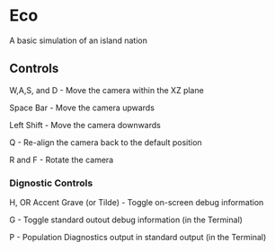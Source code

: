 # Eco
A basic simulation of an island nation

## Controls

W,A,S, and D - Move the camera within the XZ plane

Space Bar - Move the camera upwards

Left Shift - Move the camera downwards

Q - Re-align the camera back to the default position

R and F - Rotate the camera

### Dignostic Controls

H, OR Accent Grave (or Tilde) - Toggle on-screen debug information

G - Toggle standard outout debug information (in the Terminal)

P - Population Diagnostics output in standard output (in the Terminal)
